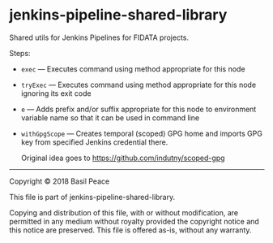 jenkins-pipeline-shared-library
===============================

Shared utils for Jenkins Pipelines for FIDATA projects.

Steps:

*   `exec` — Executes command using method appropriate for this node

*   `tryExec` — Executes command using method appropriate for this node
    ignoring its exit code

*   `e` — Adds prefix and/or suffix appropriate for this node
    to environment variable name so that it can be used in command line

*   `withGpgScope` — Creates temporal (scoped) GPG home
    and imports GPG key from specified Jenkins credential there.

    Original idea goes to https://github.com/indutny/scoped-gpg


------------------------------------------------------------------------
Copyright © 2018  Basil Peace

This file is part of jenkins-pipeline-shared-library.

Copying and distribution of this file, with or without modification,
are permitted in any medium without royalty provided the copyright
notice and this notice are preserved.  This file is offered as-is,
without any warranty.
